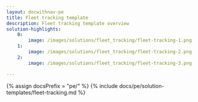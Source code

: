 ```yaml
---
layout: docwithnav-pe
title: Fleet tracking template
description: Fleet tracking template overview
solution-highlights:
    0:
        image: /images/solutions/fleet_tracking/fleet-tracking-1.png
    1:
        image: /images/solutions/fleet_tracking/fleet-tracking-2.png
    2:
        image: /images/solutions/fleet_tracking/fleet-tracking-3.png

---
```


{% assign docsPrefix = "pe/" %}
{% include docs/pe/solution-templates/fleet-tracking.md %}